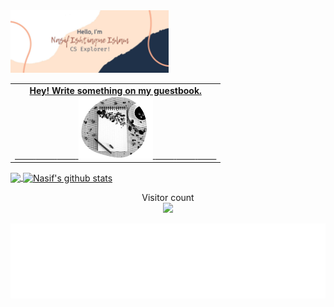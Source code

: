 <img height="100" alt="Hello, I'm Nasif. " src="https://raw.githubusercontent.com/oii-nasif/oii-nasif/master/images/header.jpg"> 

<table width="100%">
    <tr>
        <td align="center">
            <a href="https://github.com/oii-nasif/oii-nasif/issues/new?template=Guestbook_entry.md">
                <strong>Hey! Write something on my guestbook.</strong>
                <br />
                <span>&nbsp;&nbsp;&nbsp;&nbsp;&nbsp;&nbsp;&nbsp;&nbsp;</span> 
                <span>&nbsp;&nbsp;&nbsp;&nbsp;&nbsp;&nbsp;&nbsp;&nbsp;</span>                
                <span>&nbsp;&nbsp;&nbsp;&nbsp;&nbsp;&nbsp;&nbsp;&nbsp;</span> 
                <img height="100" alt="Book" src="https://raw.githubusercontent.com/oii-nasif/oii-nasif/master/images/guest_book.png"> 
                <span>&nbsp;&nbsp;&nbsp;&nbsp;&nbsp;&nbsp;&nbsp;&nbsp;</span> 
                <span>&nbsp;&nbsp;&nbsp;&nbsp;&nbsp;&nbsp;&nbsp;&nbsp;</span>
                <span>&nbsp;&nbsp;&nbsp;&nbsp;&nbsp;&nbsp;&nbsp;&nbsp;</span>                 
            </a>   
        </td>
    </tr>
</table>


<a href="https://github.com/oii-nasif/github-readme-stats">
  <img align="center" src="https://github-readme-stats.vercel.app/api/top-langs/?username=oii-nasif&hide=glsl,python" />
</a>
<a href="https://github.com/oii-nasif/github-readme-stats">
  <img align="center" src="https://github-readme-stats.vercel.app/api?username=oii-nasif&show_icons=true&line_height=27" alt="Nasif's github stats" />
</a>

<p align="center"> 
  Visitor count<br>
  <img src="https://profile-counter.glitch.me/oii-nasif/count.svg" />
</p>

<!-- Footer -->
<div align="center">
    <img height="120" alt="Thanks for visiting me" width="100%" src="https://raw.githubusercontent.com/oii-nasif/oii-nasif/master/images/marquee.svg" />
    <br />
</div>